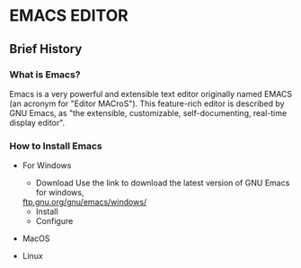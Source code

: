 # EMACS EDITOR

## Brief History

### What is Emacs?
Emacs is a very powerful and extensible text editor originally named
EMACS (an acronym for "Editor MACroS"). This feature-rich editor is described
by GNU Emacs, as "the extensible, customizable, self-documenting,
real-time display editor".

### How to Install Emacs
 - For Windows
   - Download
   Use the link to download the latest version of GNU Emacs for windows,
   <a href="https://www.markdownguide.org" target="_blank">
      ftp.gnu.org/gnu/emacs/windows/
   </a>

   - Install
   - Configure

 - MacOS

 - Linux